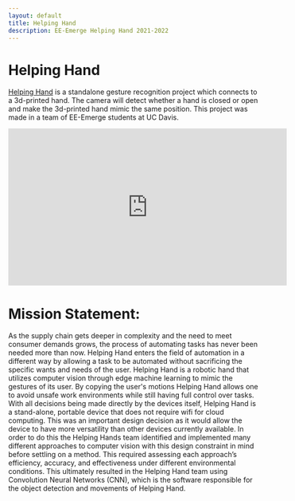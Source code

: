 ```yaml
---
layout: default
title: Helping Hand
description: EE-Emerge Helping Hand 2021-2022
---
```


# Helping Hand
[Helping Hand](https://github.com/EE-Emerge/EE-Emerge2022_GestureRecognition) is a standalone gesture recognition project which connects to a 3d-printed hand. The camera will detect whether a hand is closed or open and make the 3d-printed hand mimic the same position. This project was made in a team of EE-Emerge students at UC Davis.
<iframe src="https://www.youtube.com/embed/4b-WMEtJNqc"
        width="560"
        height="315"
        frameborder="0"
        allowfullscreen>
</iframe>

# Mission Statement:
As the supply chain gets deeper in complexity and the need to meet consumer demands grows, the process of automating tasks has never been needed more than now. Helping Hand enters the field of automation in a different way by allowing a task to be automated without sacrificing the specific wants and needs of the user. Helping Hand is a robotic hand that utilizes computer vision through edge machine learning to mimic the gestures of its user. By copying the user's motions Helping Hand allows one to avoid unsafe work environments while still having full control over tasks. With all decisions being made directly by the devices itself, Helping Hand is a stand-alone, portable device that does not require wifi for cloud computing. This was an important design decision as it would allow the device to have more versatility than other devices currently available. In order to do this the Helping Hands team identified and implemented many different approaches to computer vision with this design constraint in mind before settling on a method. This required assessing each approach’s efficiency, accuracy, and effectiveness under different environmental conditions. This ultimately resulted in the Helping Hand team using Convolution Neural Networks (CNN), which is the software responsible for the object detection and movements of Helping Hand.  
